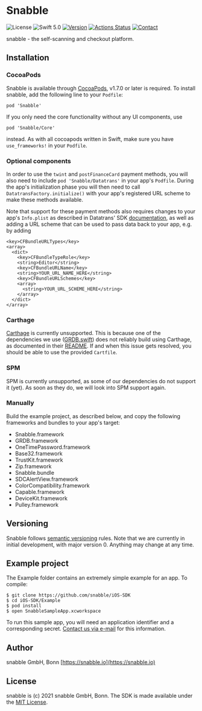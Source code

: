 # Snabble

![License](https://img.shields.io/github/license/mashape/apistatus.svg)
![Swift 5.0](https://img.shields.io/badge/Swift-5.0-green.svg)
[![Version](https://img.shields.io/cocoapods/v/Snabble.svg)](http://cocoapods.org/pods/Snabble)
[![Actions Status](https://github.com/snabble/iOS-SDK/workflows/Lint/badge.svg)](https://github.com/snabble/iOS-SDK/actions)
[![Contact](https://img.shields.io/badge/Contact-%40snabble__io-blue)](https://twitter.com/snabble_io)


snabble - the self-scanning and checkout platform.

## Installation

### CocoaPods

Snabble is available through [CocoaPods](https://cocoapods.org), v1.7.0 or later is required.
To install snabble, add the following line to your `Podfile`:

```
pod 'Snabble'
```

If you only need the core functionality without any UI components, use

```
pod 'Snabble/Core'
```

instead. As with all cocoapods written in Swift, make sure you have `use_frameworks!` in your `Podfile`.

### Optional components

In order to use the `twint` and `postFinanceCard` payment methods, you will also need to include `pod 'Snabble/Datatrans'` in your app's `Podfile`. During the app's initialization phase you will then need to call `DatatransFactory.initialize()` with your app's registered URL scheme to make these methods available.

Note that support for these payment methods also requires changes to your app's `Info.plist` as described in Datatrans' SDK [documentation](https://docs.datatrans.ch/docs/mobile-sdk#section-additional-requirements-for-i-os), as well as adding a URL scheme that can be used to pass data back to your app, e.g. by adding

```
<key>CFBundleURLTypes</key>
<array>
  <dict>
    <key>CFBundleTypeRole</key>
    <string>Editor</string>
    <key>CFBundleURLName</key>
    <string>YOUR_URL_NAME_HERE</string>
    <key>CFBundleURLSchemes</key>
    <array>
      <string>YOUR_URL_SCHEME_HERE</string>
    </array>
  </dict>
</array>
```

### Carthage

[Carthage](https://github.com/Carthage/Carthage) is currently unsupported.
This is because one of the dependencies we use ([GRDB.swift](https://github.com/groue/GRDB.swift)) does not reliably
build using Carthage, as documented in their [README](https://github.com/groue/GRDB.swift#carthage).
If and when this issue gets resolved, you should be able to use the provided `Cartfile`.

### SPM

SPM is currently unsupported, as some of our dependencies do not support it (yet).
As soon as they do, we will look into SPM support again.

### Manually

Build the example project, as described below, and copy the following frameworks and bundles to your app's target:

* Snabble.framework
* GRDB.framework
* OneTimePassword.framework
* Base32.framework
* TrustKit.framework
* Zip.framework
* Snabble.bundle
* SDCAlertView.framework
* ColorCompatibility.framework
* Capable.framework
* DeviceKit.framework
* Pulley.framework

## Versioning

Snabble follows [semantic versioning](https://semver.org/) rules.
Note that we are currently in initial development, with major version 0. Anything may change at any time.

## Example project

The Example folder contains an extremely simple example for an app. To compile:

````
$ git clone https://github.com/snabble/iOS-SDK
$ cd iOS-SDK/Example
$ pod install
$ open SnabbleSampleApp.xcworkspace
````

To run this sample app, you will need an application identifier and a corresponding secret. [Contact us via e-mail](mailto:&#105;&#110;&#102;&#111;&#064;&#115;&#110;&#097;&#098;&#098;&#108;&#101;&#046;&#105;&#111;) for this information.


## Author

snabble GmbH, Bonn
[https://snabble.io](https://snabble.io)

## License

snabble is (c) 2021 snabble GmbH, Bonn. The SDK is made available under the [MIT License](https://github.com/snabble/iOS-SDK/blob/main/LICENSE).
